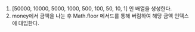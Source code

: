 1. [50000, 10000, 5000, 1000, 500, 100, 50, 10, 1] 인 배열을 생성한다.
2. money에서 금액을 나눈 후 Math.floor 메서드를 통해 버림하여 해당 금액 인덱스에 대입한다.
